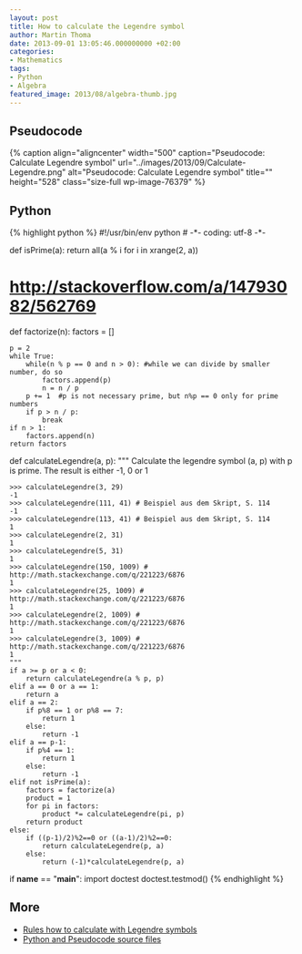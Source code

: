 ```yaml
---
layout: post
title: How to calculate the Legendre symbol
author: Martin Thoma
date: 2013-09-01 13:05:46.000000000 +02:00
categories:
- Mathematics
tags:
- Python
- Algebra
featured_image: 2013/08/algebra-thumb.jpg
---
```

<h2>Pseudocode</h2>
{% caption align="aligncenter" width="500" caption="Pseudocode: Calculate Legendre symbol" url="../images/2013/09/Calculate-Legendre.png" alt="Pseudocode: Calculate Legendre symbol" title="" height="528" class="size-full wp-image-76379" %}

<h2>Python</h2>
{% highlight python %}
#!/usr/bin/env python
# -*- coding: utf-8 -*-

def isPrime(a):
    return all(a % i for i in xrange(2, a))

# http://stackoverflow.com/a/14793082/562769
def factorize(n):
    factors = []

    p = 2
    while True:
        while(n % p == 0 and n > 0): #while we can divide by smaller number, do so
            factors.append(p)
            n = n / p
        p += 1  #p is not necessary prime, but n%p == 0 only for prime numbers
        if p > n / p:
            break
    if n > 1:
        factors.append(n)
    return factors

def calculateLegendre(a, p):
	"""
	Calculate the legendre symbol (a, p) with p is prime.
	The result is either -1, 0 or 1

	>>> calculateLegendre(3, 29)
	-1
	>>> calculateLegendre(111, 41) # Beispiel aus dem Skript, S. 114
	-1
	>>> calculateLegendre(113, 41) # Beispiel aus dem Skript, S. 114
	1
	>>> calculateLegendre(2, 31)
	1
	>>> calculateLegendre(5, 31)
	1
	>>> calculateLegendre(150, 1009) # http://math.stackexchange.com/q/221223/6876
	1
	>>> calculateLegendre(25, 1009) # http://math.stackexchange.com/q/221223/6876
	1
	>>> calculateLegendre(2, 1009) # http://math.stackexchange.com/q/221223/6876
	1
	>>> calculateLegendre(3, 1009) # http://math.stackexchange.com/q/221223/6876
	1
	"""
	if a >= p or a < 0:
		return calculateLegendre(a % p, p)
	elif a == 0 or a == 1:
		return a
	elif a == 2:
		if p%8 == 1 or p%8 == 7:
			return 1
		else:
			return -1
	elif a == p-1:
		if p%4 == 1:
			return 1
		else:
			return -1
	elif not isPrime(a):
		factors = factorize(a)
		product = 1
		for pi in factors:
			product *= calculateLegendre(pi, p)
		return product
	else:
		if ((p-1)/2)%2==0 or ((a-1)/2)%2==0:
			return calculateLegendre(p, a)
		else:
			return (-1)*calculateLegendre(p, a)

if __name__ == "__main__":
	import doctest
	doctest.testmod()
{% endhighlight %}

<h2>More</h2>
<ul>
  <li><a href="https://github.com/MartinThoma/LaTeX-examples/tree/master/documents/eaz">Rules how to calculate with Legendre symbols</a></li>
  <li><a href="https://github.com/MartinThoma/LaTeX-examples/tree/master/source-code/Pseudocode/Calculate-Legendre">Python and Pseudocode source files</a></li>
</ul>
